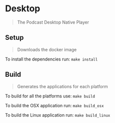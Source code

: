 # Desktop
> The Podcast Desktop Native Player

## Setup
> Downloads the docker image

To install the dependencies run: `make install`

## Build
> Generates the applications for each platform

To build for all the platforms use: `make build`

To build the OSX application run: `make build_osx`

To build the Linux application run: `make build_linux`
